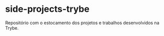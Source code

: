# side-projects-trybe

Repositório com o estocamento dos projetos e trabalhos desenvolvidos na Trybe.
